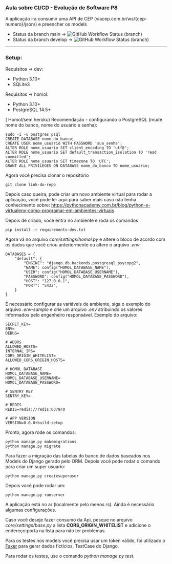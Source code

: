 ### Aula sobre CI/CD - Evolução de Software P8

A aplicação ira consumir uma API de CEP (viacep.com.br/ws/{cep-numero}/json/) e preencher os models

- Status da branch main -> ![GitHub Workflow Status (branch)](https://img.shields.io/github/workflow/status/hugoabrantesd/teste_python/Aula%20P8%20CI-CD/develop)
- Status da branch develop -> ![GitHub Workflow Status (branch)](https://img.shields.io/github/workflow/status/ejrgeek/aula-p8-evolucao-cicd/Aula%20P8%20CI-CD/develop)

---

### Setup:
Requisitos -> dev:
* Python 3.10+
* SQLite3

Requisitos -> homol:
* Python 3.10+
* PostgreSQL 14.5+


( Homol/sem heroku) Recomendação - configurando o PostgreSQL (mude nome do banco, nome do usuário e senha):

    sudo -i -u postgres psql
    CREATE DATABASE nome_do_banco;
    CREATE USER nome_usuario WITH PASSWORD 'sua_senha';
    ALTER ROLE nome_usuario SET client_encoding TO 'utf8';
    ALTER ROLE nome_usuario SET default_transaction_isolation TO 'read committed';
    ALTER ROLE nome_usuario SET timezone TO 'UTC';
    GRANT ALL PRIVILEGES ON DATABASE nome_do_banco TO nome_usuario;
    
Agora você precisa clonar o repositório

    git clone link-do-repo

Depois caso queira, pode criar um novo ambiente virtual para rodar a aplicação, você pode ler aqui para saber mais caso não tenha conhecimento sobre: https://pythonacademy.com.br/blog/python-e-virtualenv-como-programar-em-ambientes-virtuais

Depois de criado, você entra no ambiente e roda os comandos

    pip install -r requirements-dev.txt

Agora vá no arquivo *core/settings/homol.py* e altere o bloco de acordo com os dados que você criou anteriormente ou altere o arquivo *.env*:

    DATABASES = {
        "default": {
            "ENGINE": "django.db.backends.postgresql_psycopg2",
            "NAME": config("HOMOL_DATABASE_NAME"),
            "USER": config("HOMOL_DATABASE_USERNAME"),
            "PASSWORD": config("HOMOL_DATABASE_PASSWORD"),
            "HOST": "127.0.0.1",
            "PORT": "5432",
        }
    }


É necessário configurar as variáveis de ambiente, siga o exemplo do arquivo *.env-sample* e crie um arquivo *.env* atribuindo os valores informados pelo engenheiro responsável. Exemplo do arquivo:
```
SECRET_KEY=
ENV=
DEBUG=

# ADDRS
ALLOWED_HOSTS=
INTERNAL_IPS=
CORS_ORIGIN_WHITELIST=
ALLOWED_CORS_ORIGIN_HOSTS=

# HOMOL DATABASE
HOMOL_DATABASE_NAME=
HOMOL_DATABASE_USERNAME=
HOMOL_DATABASE_PASSWORD=

# SENTRY KEY
SENTRY_KEY=

# REDIS
REDIS=redis://redis:6379/0

# APP VERSION
VERSION=0.0.0+build-setup
```

Pronto, agora rode os comandos:

    python manage.py makemigrations
    python manage.py migrate
    

Para fazer a migração das tabelas do banco de dados baseados nos Models do Django gerado pelo ORM. Depois você pode rodar o comando para criar um super usuario:
    
    python manage.py createsuperuser

Depois você pode rodar um:

    python manage.py runserver
    
A aplicação está no ar (localmente pelo menos rs). Ainda é necessário algumas configurações.

Caso você deseje fazer consumo da Api, pesque no arquivo *core/settings/base.py* a lista **CORS_ORIGIN_WHITELIST** e adicione o endereço:porta na lista para não ter problemas.

Para os testes nos models você precisa usar um token válido, foi utilizado o [Faker](https://faker.readthedocs.io/en/master/) para gerar dados fictícios, TestCase do Django. 

Para rodar os testes, use o comando *python manage.py test*.


